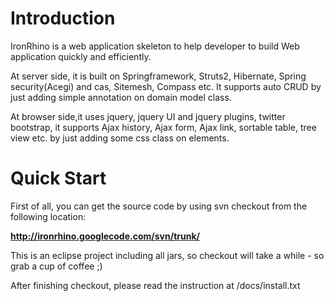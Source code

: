 # Introduction #

IronRhino is a web application skeleton to help developer to build Web application quickly and efficiently.

At server side, it is built on Springframework, Struts2, Hibernate, Spring security(Acegi) and cas, Sitemesh, Compass etc. It supports auto CRUD by just adding simple annotation on domain model class.

At browser side,it uses jquery, jquery UI and jquery plugins, twitter bootstrap, it supports Ajax history, Ajax form, Ajax link, sortable table, tree view etc. by just adding some css class on elements.

# Quick Start #
First of all, you can get the source code by using svn checkout from the following location:

**http://ironrhino.googlecode.com/svn/trunk/**

This is an eclipse project including all jars, so checkout will take a while - so grab a cup of coffee ;)

After finishing checkout, please read the instruction at /docs/install.txt